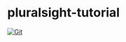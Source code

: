 # pluralsight-tutorial

[![Git](https://app.soluble.cloud/api/v1/public/badges/c76e1a75-f52a-4a2d-8224-275d115c9fce.svg?orgId=498499820349)](https://app.soluble.cloud/repos/details/github.com/jeffkwiat/pluralsight-tutorial?orgId=498499820349)  